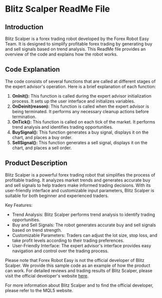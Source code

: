 # Blitz Scalper ReadMe File

## Introduction
Blitz Scalper is a forex trading robot developed by the Forex Robot Easy Team. It is designed to simplify profitable forex trading by generating buy and sell signals based on trend analysis. This ReadMe file provides an overview of the code and explains how the robot works.

## Code Explanation
The code consists of several functions that are called at different stages of the expert advisor's operation. Here is a brief explanation of each function:

1. **OnInit():** This function is called during the expert advisor initialization process. It sets up the user interface and initializes variables.
2. **OnDeinit(reason):** This function is called when the expert advisor is being terminated. It performs any necessary cleanup actions before termination.
3. **OnTick():** This function is called on each tick of the market. It performs trend analysis and identifies trading opportunities.
4. **BuySignal():** This function generates a buy signal, displays it on the chart, and places a buy order.
5. **SellSignal():** This function generates a sell signal, displays it on the chart, and places a sell order.

## Product Description
Blitz Scalper is a powerful forex trading robot that simplifies the process of profitable trading. It analyzes market trends and generates accurate buy and sell signals to help traders make informed trading decisions. With its user-friendly interface and customizable input parameters, Blitz Scalper is suitable for both beginner and experienced traders.

Key Features:
- Trend Analysis: Blitz Scalper performs trend analysis to identify trading opportunities.
- Buy and Sell Signals: The robot generates accurate buy and sell signals based on trend strength.
- Customizable Parameters: Traders can adjust the lot size, stop loss, and take profit levels according to their trading preferences.
- User-Friendly Interface: The expert advisor's interface provides easy navigation and control over the trading process.

Please note that Forex Robot Easy is not the official developer of Blitz Scalper. We provide this sample code as an example of how the product can work. For detailed reviews and trading results of Blitz Scalper, please visit the official developer's website [here](https://forexroboteasy.com/forex-robot-review/blitz-scalper-review-profitable-forex-trading-simplified/).

For more information about Blitz Scalper and to find the official developer, please refer to the MQL5 website.
